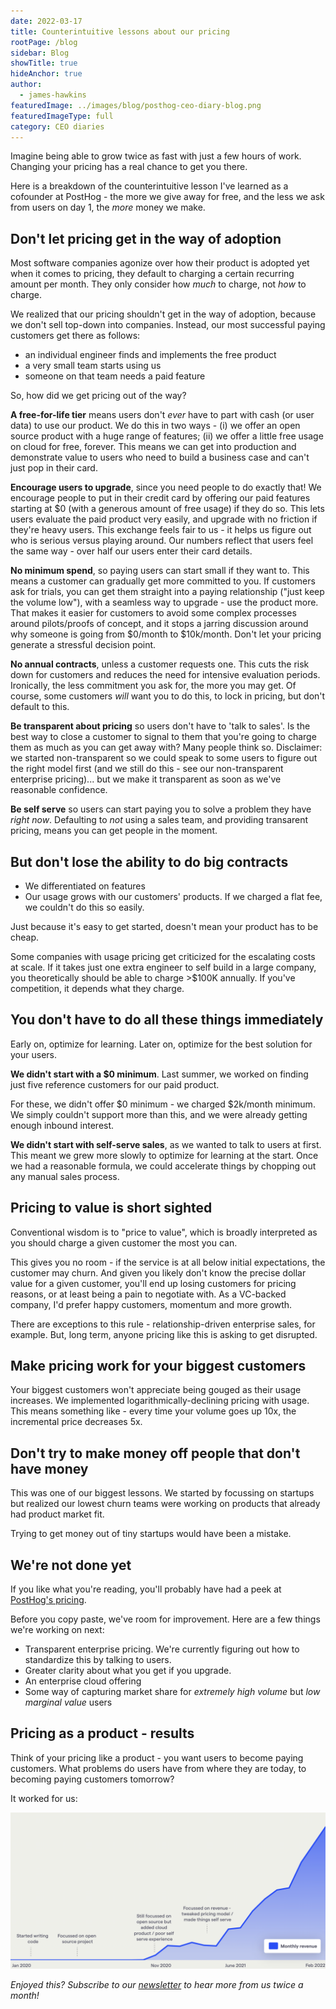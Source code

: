 ```yaml
---
date: 2022-03-17
title: Counterintuitive lessons about our pricing
rootPage: /blog
sidebar: Blog
showTitle: true
hideAnchor: true
author:
  - james-hawkins
featuredImage: ../images/blog/posthog-ceo-diary-blog.png
featuredImageType: full
category: CEO diaries
---
```


Imagine being able to grow twice as fast with just a few hours of work. Changing your pricing has a real chance to get you there. 

Here is a breakdown of the counterintuitive lesson I've learned as a cofounder at PostHog - the more we give away for free, and the less we ask from users on day 1, the _more_ money we make.

## Don't let pricing get in the way of adoption

Most software companies agonize over how their product is adopted yet when it comes to pricing, they default to charging a certain recurring amount per month. They only consider how _much_ to charge, not _how_ to charge.

We realized that our pricing shouldn't get in the way of adoption, because we don't sell top-down into companies. Instead, our most successful paying customers get there as follows:

* an individual engineer finds and implements the free product
* a very small team starts using us
* someone on that team needs a paid feature

So, how did we get pricing out of the way?

**A free-for-life tier** means users don't _ever_ have to part with cash (or user data) to use our product. We do this in two ways - (i) we offer an open source product with a huge range of features; (ii) we offer a little free usage on cloud for free, forever. This means we can get into production and demonstrate value to users who need to build a business case and can't just pop in their card.

**Encourage users to upgrade**, since you need people to do exactly that! We encourage people to put in their credit card by offering our paid features starting at $0 (with a generous amount of free usage) if they do so. This lets users evaluate the paid product very easily, and upgrade with no friction if they're heavy users. This exchange feels fair to us - it helps us figure out who is serious versus playing around. Our numbers reflect that users feel the same way - over half our users enter their card details.

**No minimum spend**, so paying users can start small if they want to. This means a customer can gradually get more committed to you. If customers ask for trials, you can get them straight into a paying relationship ("just keep the volume low"), with a seamless way to upgrade - use the product more. That makes it easier for customers to avoid some complex processes around pilots/proofs of concept, and it stops a jarring discussion around why someone is going from $0/month to $10k/month. Don't let your pricing generate a stressful decision point.

**No annual contracts**, unless a customer requests one. This cuts the risk down for customers and reduces the need for intensive evaluation periods. Ironically, the less commitment you ask for, the more you may get. Of course, some customers _will_ want you to do this, to lock in pricing, but don't default to this.

**Be transparent about pricing** so users don't have to 'talk to sales'. Is the best way to close a customer to signal to them that you're going to charge them as much as you can get away with? Many people think so. Disclaimer: we started non-transparent so we could speak to some users to figure out the right model first (and we still do this - see our non-transparent enterprise pricing)... but we make it transparent as soon as we've reasonable confidence.

**Be self serve** so users can start paying you to solve a problem they have _right now_. Defaulting to _not_ using a sales team, and providing transarent pricing, means you can get people in the moment.

## But don't lose the ability to do big contracts

* We differentiated on features
* Our usage grows with our customers' products. If we charged a flat fee, we couldn't do this so easily.

Just because it's easy to get started, doesn't mean your product has to be cheap.

Some companies with usage pricing get criticized for the escalating costs at scale. If it takes just one extra engineer to self build in a large company, you theoretically should be able to charge >$100K annually. If you've competition, it depends what they charge. 

## You don't have to do all these things immediately

Early on, optimize for learning. Later on, optimize for the best solution for your users.

**We didn't start with a $0 minimum**. Last summer, we worked on finding just five reference customers for our paid product.

For these, we didn't offer $0 minimum - we charged $2k/month minimum. We simply couldn't support more than this, and we were already getting enough inbound interest.

**We didn't start with self-serve sales**, as we wanted to talk to users at first. This meant we grew more slowly to optimize for learning at the start. Once we had a reasonable formula, we could accelerate things by chopping out any manual sales process.

## Pricing to value is short sighted

Conventional wisdom is to "price to value", which is broadly interpreted as you should charge a given customer the most you can.

This gives you no room - if the service is at all below initial expectations, the customer may churn. And given you likely don't know the precise dollar value for a given customer, you'll end up losing customers for pricing reasons, or at least being a pain to negotiate with. As a VC-backed company, I'd prefer happy customers, momentum and more growth.

There are exceptions to this rule - relationship-driven enterprise sales, for example. But, long term, anyone pricing like this is asking to get disrupted.

## Make pricing work for your biggest customers

Your biggest customers won't appreciate being gouged as their usage increases. We implemented logarithmically-declining pricing with usage. This means something like - every time your volume goes up 10x, the incremental price decreases 5x.

## Don't try to make money off people that don't have money

This was one of our biggest lessons. We started by focussing on startups but realized our lowest churn teams were working on products that already had product market fit.

Trying to get money out of tiny startups would have been a mistake.

## We're not done yet

If you like what you're reading, you'll probably have had a peek at [PostHog's pricing](../pricing).

Before you copy paste, we've room for improvement. Here are a few things we're working on next:

* Transparent enterprise pricing. We're currently figuring out how to standardize this by talking to users.
* Greater clarity about what you get if you upgrade.
* An enterprise cloud offering
* Some way of capturing market share for _extremely high volume_ but _low marginal value_ users

## Pricing as a product - results

Think of your pricing like a product - you want users to become paying customers. What problems do users have from where they are today, to becoming paying customers tomorrow?

It worked for us:

![PostHog's revenue going sharply up and to the right](../images/blog/pricing-lesson/revenue-pricing.png)

_Enjoyed this? Subscribe to our [newsletter](https://newsletter.posthog.com/subscribe) to hear more from us twice a month!_

